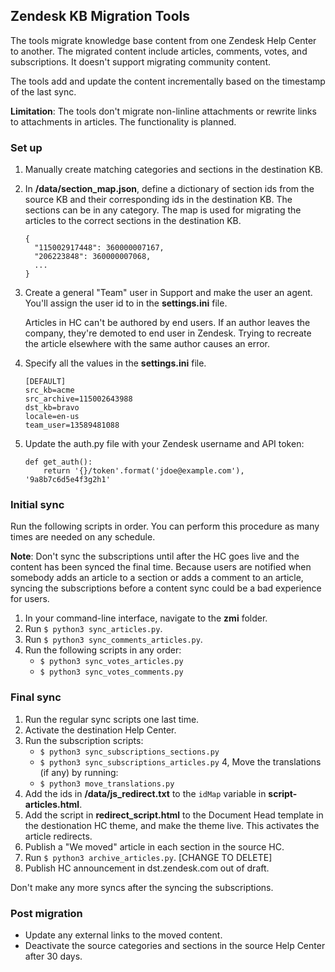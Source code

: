## Zendesk KB Migration Tools

The tools migrate knowledge base content from one Zendesk Help Center to another. The migrated content include articles, comments, votes, and subscriptions. It doesn't support migrating community content.

The tools add and update the content incrementally based on the timestamp of the last sync.

**Limitation**: The tools don't migrate non-linline attachments or rewrite links to attachments in articles. The functionality is planned.

### Set up

1. Manually create matching categories and sections in the destination KB.

2. In **/data/section_map.json**, define a dictionary of section ids from the source KB and their corresponding ids in the destination KB. The sections can be in any category. The map is used for migrating the articles to the correct sections in the destination KB.

	```
	{
      "115002917448": 360000007167,
      "206223848": 360000007068,
      ...
    }
	```

3. Create a general "Team" user in Support and make the user an agent. You'll assign the user id to in the **settings.ini** file.

	Articles in HC can't be authored by end users. If an author leaves the company, they're demoted to end user in Zendesk. Trying to recreate the article elsewhere with the same author causes an error.

4. Specify all the values in the **settings.ini** file.

	```
	[DEFAULT]
    src_kb=acme
    src_archive=115002643988
    dst_kb=bravo
    locale=en-us
    team_user=13589481088
	```

5. Update the auth.py file with your Zendesk username and API token:

    ```
    def get_auth():
        return '{}/token'.format('jdoe@example.com'), '9a8b7c6d5e4f3g2h1'
    ```

### Initial sync

Run the following scripts in order. You can perform this procedure as many times are needed on any schedule. 

**Note**: Don't sync the subscriptions until after the HC goes live and the content has been synced the final time. Because users are notified when somebody adds an article to a section or adds a comment to an article, syncing the subscriptions before a content sync could be a bad experience for users.

1. In your command-line interface, navigate to the **zmi** folder.
2. Run `$ python3 sync_articles.py`.
3. Run `$ python3 sync_comments_articles.py`.
4. Run the following scripts in any order:
    - `$ python3 sync_votes_articles.py`
    - `$ python3 sync_votes_comments.py`


### Final sync

1. Run the regular sync scripts one last time.
2. Activate the destination Help Center.
3. Run the subscription scripts:
    - `$ python3 sync_subscriptions_sections.py`
    - `$ python3 sync_subscriptions_articles.py`
4, Move the translations (if any) by running:
    - `$ python3 move_translations.py`
5. Add the ids in **/data/js_redirect.txt** to the `idMap` variable in **script-articles.html**.
6. Add the script in **redirect_script.html** to the Document Head template in the destionation HC theme, and make the theme live. This activates the article redirects.
5. Publish a "We moved" article in each section in the source HC.
6. Run `$ python3 archive_articles.py`. [CHANGE TO DELETE]
8. Publish HC announcement in dst.zendesk.com out of draft.

Don't make any more syncs after the syncing the subscriptions.


### Post migration

- Update any external links to the moved content.
- Deactivate the source categories and sections in the source Help Center after 30 days.
